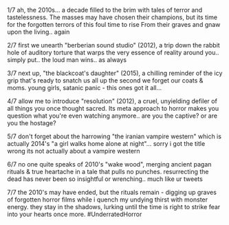 1/7 ah, the 2010s... a decade filled to the brim with tales of terror and tastelessness. The masses may have chosen their champions, but its time for the forgotten terrors of this foul time to rise From their graves and gnaw upon the living.. again

2/7 first we unearth "berberian sound studio" (2012), a trip down the rabbit hole of auditory torture that warps the very essence of reality around you.. simply put.. the loud man wins.. as always

3/7 next up, "the blackcoat's daughter" (2015), a chilling reminder of the icy grip that's ready to snatch us all up the second we forget our coats & moms. young girls, satanic panic - this ones got it all... 

4/7 allow me to introduce "resolution" (2012), a cruel, unyielding defiler of all things you once thought sacred. Its meta approach to horror makes you question what you're even watching anymore.. are you the captive? or are you the hostage?

5/7 don't forget about the harrowing "the iranian vampire western"  which is actually 2014's "a girl walks home alone at night"… sorry i got the title wrong its not actually about a vampire western

6/7 no one quite speaks of 2010's "wake wood", merging ancient pagan rituals & true heartache in a tale that pulls no punches. resurrecting the dead has never been so insightful or wrenching.. much like ur tweets

7/7 the 2010's may have ended, but the rituals remain - digging up graves of forgotten horror films while i quench my undying thirst with monster energy. they stay in the shadows, lurking until the time is right to strike fear into your hearts once more. #UnderratedHorror